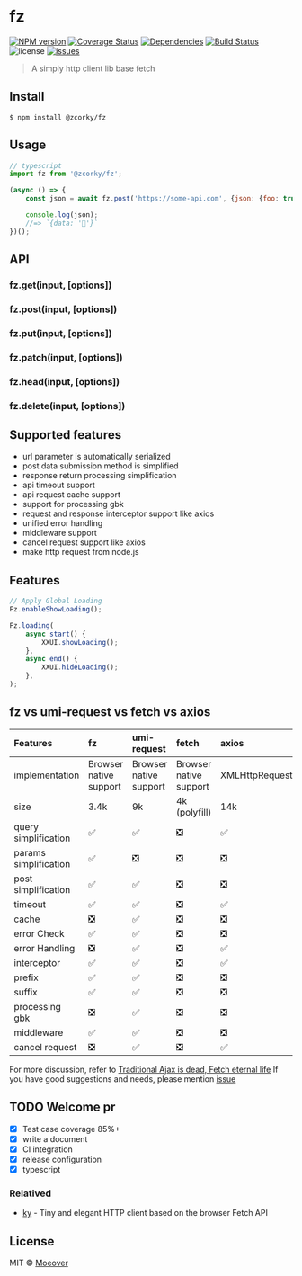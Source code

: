 # fz

[![NPM version](https://img.shields.io/npm/v/@zcorky/fz.svg?style=flat)](https://www.npmjs.com/package/@zcorky/fz)
[![Coverage Status](https://img.shields.io/coveralls/zcorky/fz.svg?style=flat)](https://coveralls.io/r/zcorky/fz)
[![Dependencies](https://david-dm.org/@zcorky/fz/status.svg)](https://david-dm.org/@zcorky/fz)
[![Build Status](https://travis-ci.com/zcorky/fz.svg?branch=master)](https://travis-ci.com/zcorky/fz)
![license](https://img.shields.io/github/license/zcorky/fz.svg)
[![issues](https://img.shields.io/github/issues/zcorky/fz.svg)](https://github.com/zcorky/fz/issues)

> A simply http client lib base fetch

## Install

```
$ npm install @zcorky/fz
```

## Usage

```js
// typescript
import fz from '@zcorky/fz';

(async () => {
	const json = await fz.post('https://some-api.com', {json: {foo: true}}).json();

	console.log(json);
	//=> `{data: '🦄'}`
})();
```

## API

### fz.get(input, [options])
### fz.post(input, [options])
### fz.put(input, [options])
### fz.patch(input, [options])
### fz.head(input, [options])
### fz.delete(input, [options])

## Supported features

- url parameter is automatically serialized
- post data submission method is simplified
- response return processing simplification
- api timeout support
- api request cache support
- support for processing gbk
- request and response interceptor support like axios
- unified error handling
- middleware support
- cancel request support like axios
- make http request from node.js

## Features

```typescript
// Apply Global Loading
Fz.enableShowLoading();

Fz.loading(
	async start() {
		XXUI.showLoading();
	},
	async end() {
		XXUI.hideLoading();
	},
);
```

## fz vs umi-request vs fetch vs axios

| Features | fz | umi-request | fetch | axios |
| :---------- | :---- | :-------------- | :-------------- | :-------------- |
| implementation | Browser native support | Browser native support | Browser native support | XMLHttpRequest |
| size | 3.4k | 9k | 4k (polyfill) | 14k |
| query simplification | ✅ | ✅ | ❎ | ✅ |
| params simplification | ✅ | ❎ | ❎ | ❎ |
| post simplification | ✅ | ✅ | ❎ | ❎ |
| timeout | ✅ | ✅ | ❎ | ✅ |
| cache | ❎ | ✅ | ❎ | ❎ |
| error Check | ✅ | ✅ | ❎ | ❎ |
| error Handling | ❎ | ✅ | ❎ | ✅ |
| interceptor | ✅ | ✅ | ❎ | ✅ |
| prefix | ✅ | ✅ | ❎ | ❎ |
| suffix | ✅ | ✅ | ❎ | ❎ |
| processing gbk | ❎ | ✅ | ❎ | ❎ |
| middleware | ✅ | ✅ | ❎ | ❎ |
| cancel request | ❎ | ✅ | ❎ | ✅ |

For more discussion, refer to [Traditional Ajax is dead, Fetch eternal life](https://github.com/camsong/blog/issues/2) If you have good suggestions and needs, please mention [issue](https://github.com/zcorky/fz/issues)

## TODO Welcome pr

- [x] Test case coverage 85%+
- [x] write a document
- [x] CI integration
- [x] release configuration
- [x] typescript

### Relatived
* [ky](https://github.com/sindresorhus/ky) - Tiny and elegant HTTP client based on the browser Fetch API

## License

MIT © [Moeover](https://moeover.com)